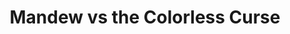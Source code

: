 ---
title: "Mandew vs the Colorless Curse"
download: "https://google.com"
thumbnail: "/assets/img/games/mandew-colorless-curse/cover.png"
banner: "/assets/img/games/mandew-colorless-curse/cover.png"
shortdesc: "Mandew has been trapped in a strange world void of colour and must fight his way out. Guided by the mysterious wizard trapped in light form, LengthenedMudTea, Mandew gathers the four golden consoles to open the way home. Could there be more to this mysterious world than meets the eye?"
---